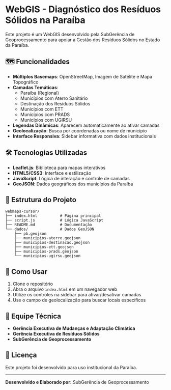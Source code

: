 # WebGIS - Diagnóstico dos Resíduos Sólidos na Paraíba

Este projeto é um WebGIS desenvolvido pela SubGerência de Geoprocessamento para apoiar a Gestão dos Resíduos Sólidos no Estado da Paraíba.

## 🗺️ Funcionalidades

- **Múltiplos Basemaps**: OpenStreetMap, Imagem de Satélite e Mapa Topográfico
- **Camadas Temáticas**:
  - Paraíba (Regional)
  - Municípios com Aterro Sanitário
  - Destinação dos Resíduos Sólidos
  - Municípios com ETT
  - Municípios com PRADS
  - Municípios com UGIRSU
- **Legendas Dinâmicas**: Aparecem automaticamente ao ativar camadas
- **Geolocalização**: Busca por coordenadas ou nome de município
- **Interface Responsiva**: Sidebar informativa com dados institucionais

## 🛠️ Tecnologias Utilizadas

- **Leaflet.js**: Biblioteca para mapas interativos
- **HTML5/CSS3**: Interface e estilização
- **JavaScript**: Lógica de interação e controle de camadas
- **GeoJSON**: Dados geográficos dos municípios da Paraíba

## 📁 Estrutura do Projeto

```
webmaps-cursor/
├── index.html          # Página principal
├── script.js           # Lógica JavaScript
├── README.md           # Documentação
└── dados/              # Dados GeoJSON
    ├── pb.geojson
    ├── municipios-aterro.geojson
    ├── municipios-destinacao.geojson
    ├── municipios-ett.geojson
    ├── municipios-prads.geojson
    └── municipios-ugirsu.geojson
```

## 🚀 Como Usar

1. Clone o repositório
2. Abra o arquivo `index.html` em um navegador web
3. Utilize os controles na sidebar para ativar/desativar camadas
4. Use o campo de geolocalização para buscar locais específicos

## 👥 Equipe Técnica

- **Gerência Executiva de Mudanças e Adaptação Climática**
- **Gerência Executiva de Resíduos Sólidos**
- **SubGerência de Geoprocessamento**

## 📄 Licença

Este projeto foi desenvolvido para uso institucional da Paraíba.

---

**Desenvolvido e Elaborado por:** SubGerência de Geoprocessamento 